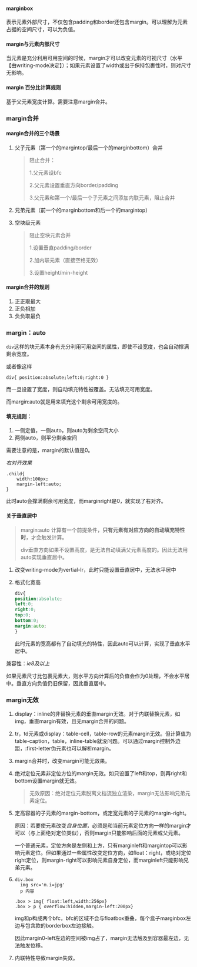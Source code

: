 #### marginbox

表示元素外部尺寸，不仅包含padding和border还包含margin。可以理解为元素占据的空间尺寸，可以为负值。

#### margin与元素内部尺寸

当元素是充分利用可用空间的时候，margin才可以改变元素的可视尺寸（水平【由writing-mode决定】）；如果元素设置了width或出于保持包裹性时，则对尺寸无影响。

#### margin 百分比计算规则

基于父元素宽度计算。需要注意margin合并。

### margin合并

#### margin合并的三个场景

1. 父子元素（第一个的margintop/最后一个的marginbottom）合并

   > 阻止合并：
   >
   > 1.父元素设bfc
   >
   > 2.父元素设置垂直方向border/padding
   >
   > 3.父元素和第一个/最后一个子元素之间添加内联元素，阻止合并

2. 兄弟元素（前一个的marginbottom和后一个的margintop）

3. 空块级元素

   > 阻止空块元素合并
   >
   > 1.设置垂直padding/border
   >
   > 2.加内联元素（直接空格无效）
   >
   > 3.设置height/min-height

#### margin合并的规则

1. 正正取最大
2. 正负相加
3. 负负取最负

### margin：auto

`div`这样的块元素本身有充分利用可用空间的属性，即使不设宽度，也会自动撑满剩余宽度。

或者像这样

```
div{ position:absolute;left:0;right:0 }
```

而一旦设置了宽度，则自动填充特性被覆盖。无法填充可用宽度。

而margin:auto就是用来填充这个剩余可用宽度的。

#### 填充规则：

1. 一侧定值，一侧auto，则auto为剩余空间大小
2. 两侧auto，则平分剩余空间

需要注意的是，margin的默认值是0。

*右对齐效果*

````
.child{
	width:100px;
	margin-left:auto;
}
````

此时auto会撑满剩余可用宽度，而marginright是0，就实现了右对齐。

#### 关于垂直居中

> margin:auto 计算有一个前提条件，**只有元素有对应方向的自动填充特性时**，才会触发计算。
>
> div垂直方向如果不设置高度，是无法自动填满父元素高度的。因此无法用auto实现垂直居中。

1. 改变writing-mode为vertial-lr，此时只能设置垂直居中，无法水平居中

2. 格式化宽高

   ```css
   div{
   position:absolute;
   left:0;
   right:0;
   top:0;
   bottom:0;
   margin:auto;
   }
   ```

   此时元素的宽高都有了自动填充的特性，因此auto可以计算，实现了垂直水平居中。

兼容性：*ie8及以上*

如果元素尺寸比包裹元素大，则水平方向计算后的负值会作为0处理，不会水平居中。垂直方向负值仍旧保留，因此垂直居中。



### margin无效

1. display：inline的非替换元素的垂直margin无效。对于内联替换元素，如img，垂直margin有效，且无margin合并的问题。

2. tr，td元素或display：table-cell，table-row的元素margin无效。但计算值为table-caption，table，inline-table就没问题。可以通过margin控制外边距，:first-letter伪元素也可以解析margin。

3. margin合并时，改变margin可能无效果。

4. 绝对定位元素非定位方位的margin无效。如只设置了left和top，则再right和bottom设置margin就无效。

   > 无效原因：绝对定位元素脱离文档流独立渲染，margin无法影响兄弟元素定位。

5. 定高容器的子元素的margin-bottom，或定宽元素的子元素的margin-right。

   原因：若要使元素改变*自身位置*，必须是和当前元素定位方向一样的margin才可以（与上面绝对定位类似），否则margin只能影响后面的元素或父元素。

   一个普通元素，定位方向是左侧和上方，只有marginleft和margintop可以影响元素定位。但如果通过一些属性改变定位方向，如float：right，或绝对定位right定位，则margin-right可以影响元素自身定位，而marginleft只能影响兄弟元素。

6. ```
   div.box
     img src='m.i=jpg'
     p 内容
   
   .box > img{ float:left,width:256px}
   .box > p { overflow:hidden,margin-left:200px}
   ```

   img和p构成两个bfc，bfc的区域不会与floatbox重叠，每个盒子marginbox左边与包含款的borderbox左边接触。

   因此margin0-left左边的空间被img占了，margin无法触及到容器最左边，无法触发位移。

7. 内联特性导致margin失效。

